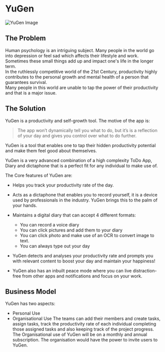 # YuGen

![YuGen Image](https://i.ibb.co/XFyJwYd/yugen-1.png)

## The Problem

Human psychology is an intriguing subject. Many people in the world go into depression or feel sad which affects their lifestyle and work. Sometimes these small things add up and impact one's life in the longer term.  
In the ruthlessly competitive world of the 21st Century, productivity highly contributes to the personal growth and mental health of a person that guarantees survival.  
Many people in this world are unable to tap the power of their productivity and that is a major issue.

## The Solution

YuGen is a productivity and self-growth tool. The motive of the app is:

> The app won’t dynamically tell you what to do, but it’s is a reflection of your day and gives you control over what to do further.

YuGen is a tool that enables one to tap their hidden productivity potential and make them feel good about themselves.

YuGen is a very advanced combination of a high complexity ToDo App, Diary and dictaphone that is a perfect fit for any individual to make use of.

The Core features of YuGen are:

- Helps you track your productivity rate of the day.

- Acts as a dictaphone that enables you to record yourself, it is a device used by professionals in the industry. YuGen brings this to the palm of your hands.

- Maintains a digital diary that can accept 4 different formats:

  - You can record a voice diary
  - You can click pictures and add them to your diary
  - You can click photo and make use of an OCR to convert image to text.
  - You can always type out your day

- YuGen detects and analyses your productivity rate and prompts you with relevant content to boost your day and maintain your happiness!

- YuGen also has an inbuilt peace mode where you can live distraction-free from other apps and notifications and focus on your work.

## Business Model

YuGen has two aspects:

- Personal Use
- Organisational Use
  The teams can add their members and create tasks, assign tasks, track the productivity rate of each individual completing those assigned tasks and also keeping track of the project progress. The Organisational use of YuGen will be on a monthly and annual subscription. The organisation would have the power to invite users to YuGen.
